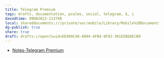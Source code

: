 ```yaml
---
title: Telegram Premium
tags: drafts, documentation, psalms, social, telegram, $, i
davodtime: 09082022-113748
local: shareddocuments:///private/var/mobile/Library/Mobile%20Documents/iCloud~md~obsidian/Documents/OBSHIDDIAN/drafts/EE899C40-4094-4FB4-9F92-301E5BE8ECB9.md
dg-publish: true
share: true
draft: drafts://open?uuid=EE899C40-4094-4FB4-9F92-301E5BE8ECB9
---
```

- [Notes-Telegram Premium](drafts://open?uuid=CF85A1A3-FC8E-4754-8790-14F0AEDFABB6)